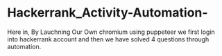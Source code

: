 # Hackerrank_Activity-Automation- 
Here in, By Lauchning Our Own chromium using puppeteer we first login into hackerrank account and then we have solved 4 questions through automation.
